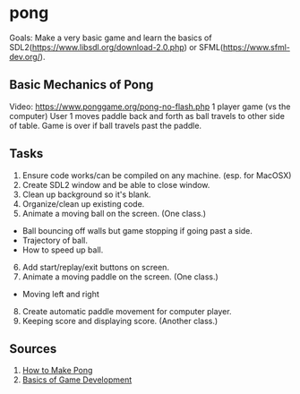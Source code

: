 # pong

Goals: Make a very basic game and learn the basics of SDL2(https://www.libsdl.org/download-2.0.php) or SFML(https://www.sfml-dev.org/).

## Basic Mechanics of Pong

Video: https://www.ponggame.org/pong-no-flash.php
1 player game (vs the computer)
User 1 moves paddle back and forth as ball travels to other side of table. 
Game is over if ball travels past the paddle. 

## Tasks

1. Ensure code works/can be compiled on any machine. (esp. for MacOSX)
2. Create SDL2 window and be able to close window.
3. Clean up background so it's blank. 
4. Organize/clean up existing code. 
5. Animate a moving ball on the screen. (One class.)
- Ball bouncing off walls but game stopping if going past a side. 
- Trajectory of ball.
- How to speed up ball. 
6. Add start/replay/exit buttons on screen.
7. Animate a moving paddle on the screen. (One class.)
- Moving left and right
8. Create automatic paddle movement for computer player. 
9. Keeping score and displaying score. (Another class.)

## Sources

1. [How to Make Pong](https://www.instructables.com/id/Pong-With-Processing/)
2. [Basics of Game Development](https://www.gamedev.net/tutorials/_/technical/game-programming/your-first-step-to-game-development-starts-here-r2976/)
